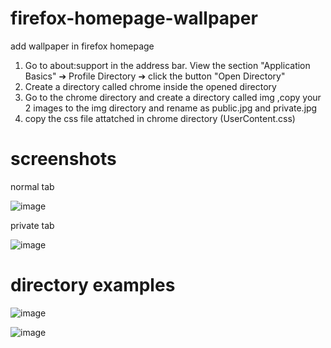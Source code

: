# firefox-homepage-wallpaper
add wallpaper in firefox homepage

1) Go to about:support in the address bar. View the section "Application Basics" ➔ Profile Directory ➔ click the button "Open Directory"
2) Create a directory called chrome inside the opened directory
3) Go to the chrome directory and create a directory called img ,copy your 2 images to the img directory and rename as public.jpg and private.jpg
4) copy the css file attatched in chrome directory (UserContent.css)

# screenshots
normal tab

![image](https://github.com/user-attachments/assets/96e352c7-5696-4311-996a-bbd19a2d8b97)

private tab

![image](https://github.com/user-attachments/assets/5d4be198-49a0-400f-842a-649b128c509b)

# directory examples

 ![image](https://github.com/user-attachments/assets/95bd8ca8-9389-4f42-81af-b70af63e2d90)

 
 ![image](https://github.com/user-attachments/assets/e55d4ad4-db96-406a-859f-7d8b6f0a5804)
